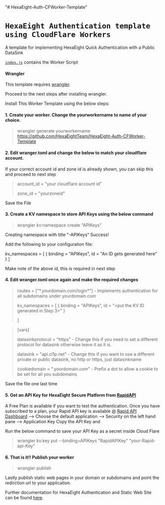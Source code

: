 "# HexaEight-Auth-CFWorker-Template" 
# `HexaEight Authentication template using CloudFlare Workers`

A template for implementing HexaEight Quick Authentication with a Public DataSink

[`index.js`](https://github.com/HexaEightTeam/HexaEight-Auth-CFWorker-Template/blob/main/index.js) contains the Worker Script

#### Wrangler

This template requires [wrangler](https://github.com/cloudflare/wrangler).

Proceed to the next steps after installing wrangler.

Install This Worker Template using the below steps:

#### 1. Create your worker. Change the yourworkername to name of your choice. 

>wrangler generate yourworkername https://github.com/HexaEightTeam/HexaEight-Auth-CFWorker-Template

#### 2. Edit wranger.toml and change the below to match your cloudflare account. 
If your correct account id and zone id is already shown, you can skip this and proceed to next step

>account_id = "your cloudflare account id"
>
>
>zone_id = "yourzoneid"

Save the File


#### 3. Create a KV namespace to store API Keys using the below command

>wrangler kv:namespace create "APIKeys"


Creating namespace with title "<yourworkername>-APIKeys"
Success!

Add the following to your configuration file:

kv_namespaces = [
{ binding = "APIKeys", id = "An ID gets generated here" }
]

Make note of the above id, this is required in next step

#### 4. Edit wranger.toml once again and make the required changes

>routes = ["\*.yourdomain.com/login\*"] - Implements authentication for all subdomains under yourdomain.com
>
>kv_namespaces = [
>         { binding = "APIKeys", id = "\<put the KV ID generated in Step 3\>" }
>
>]

>[vars]
>
>datasinkprotocol = "https" - Change this if you need to set a different protocol for datasink otherwise leave it as it is.
>
>datasink = "api.cl1p.net" - Change this if you want to use a different private or public datasink, no http or https, just datasinkname
>
>cookiedomain = ".yourdomain.com"  - Prefix a dot to allow a cookie to be set for all you subdomains
>

Save the file one last time

#### 5. Get an API Key for HexaEight Secure Platform from [RapidAPI](https://rapidapi.com/hexaeight-hexaeight-default/api/hexaeight-sso-platform/pricing)

A Free Plan is available if you want to test the authentication. Once you have subscribed to a plan, your Rapid API key is available 
@
[Rapid API Dashboard](https://rapidapi.com/developer/dashboard) --> Choose the default application --> Security on the left hand pane --> Application Key
Copy the API Key and 

Run the below command to save your API Key as a secret inside Cloud Flare

>wrangler kv:key put --binding=APIKeys "RapidAPIKey" "your-Rapid-api-Key"

#### 6. That is it!! Publish your worker
>wrangler publish

Lastly publish static web pages in your domain or subdomains and point the redirction url to your application.

Further documentation for HexaEight Authentication and Static Web Site can be found [here](https://www.hexaeight.com/cfworkers.html).


